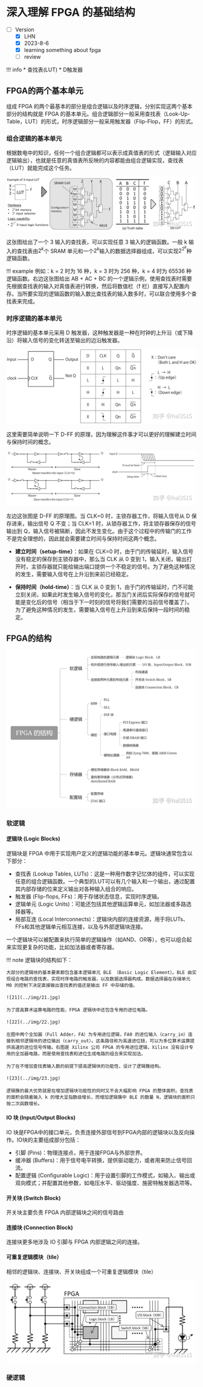 # 深入理解 FPGA 的基础结构
- [ ] Version
    * [x] LHN
    * [x] 2023-8-6 
    * [x] learning something about fpga
    * [ ] review

!!! info
    * 查找表(LUT)
    * D触发器

## FPGA的两个基本单元

组成 FPGA 的两个最基本的部分是组合逻辑以及时序逻辑，分别实现这两个基本部分的结构就是 FPGA 的基本单元。组合逻辑部分一般采用查找表（Look-Up-Table，LUT）的形式，时序逻辑部分一般采用触发器（Flip-Flop，FF）的形式。

### 组合逻辑的基本单元

根据数电中的知识，任何一个组合逻辑都可以表示成真值表的形式（逻辑输入对应逻辑输出），也就是任意的真值表所反映的内容都能由组合逻辑实现，查找表（LUT）就能完成这个任务。

![16](../img/16.jpg)

这张图给出了一个 3 输入的查找表，可以实现任意 3 输入的逻辑函数。一般 k 输入的查找表由$2^k$个 SRAM 单元和一个$2^k$输入的数据选择器组成，可以实现$2^{2^k}$种逻辑函数。

!!! example
    例如：k = 2 时为 16 种，k = 3 时为 256 种，k = 4 时为 65536 种逻辑函数。右边这张图给出 AB + AC + BC 的一个逻辑示例，使用查找表时需要先根据查找表的输入对真值表进行转换，然后将数值栏（f 栏）直接写入配置内存。当所要实现的逻辑函数的输入数比查找表的输入数多时，可以联合使用多个查找表来完成。

### 时序逻辑的基本单元

时序逻辑的基本单元采用 D 触发器，这种触发器是一种在时钟的上升沿（或下降沿）将输入信号的变化转送至输出的边沿触发器。

![17](../img/17.jpg)

这里需要简单说明一下 D-FF 的原理，因为理解这件事才可以更好的理解建立时间与保持时间的概念。

![18](../img/18.jpg)

左边这张图是 D-FF 的原理图。当 CLK=0 时，主锁存器工作，将输入信号从 D 保存进来，输出信号 Q 不变；当 CLK=1 时，从锁存器工作，将主锁存器保存的信号输出到 Q，输入信号被隔断，因此不发生变化。由于这个过程中的传输门的工作不是完全理想的，因此就会需要建立时间与保持时间这两个概念。

* **建立时间（setup-time）**：如果在 CLK=0 时，由于门的传输延时，输入信号没有稳定的保存到主锁存器中，那么当 CLK 从 0 变到 1，输入关闭，输出打开时，主锁存器就只能给输出端口提供一个不稳定的信号。为了避免这种情况的发生，需要输入信号在上升沿到来前已经稳定。

* **保持时间（hold-time）**：当 CLK 从 0 变到 1，由于门的传输延时，门不可能立刻关闭，如果此时发生输入信号的变化，那当门关闭后实际保存的信号就可能是变化后的信号（相当于下一时刻的信号将我们需要的当前信号覆盖了）。为了避免这种情况的发生，需要输入信号在上升沿到来后保持一段时间的稳定。

## FPGA的结构

![19](../img/19.jpg)

### 软逻辑

#### 逻辑块 (Logic Blocks)

逻辑块是 FPGA 中用于实现用户定义的逻辑功能的基本单元。逻辑块通常包含以下部分：

* 查找表 (Lookup Tables, LUTs)：这是一种用作数字记忆体的组件，可以实现任意的组合逻辑函数。一个典型的LUT可以有几个输入和一个输出，通过配置其内部存储的位来定义输出对各种输入组合的响应。
* 触发器 (Flip-flops, FFs)：用于存储状态信息，实现时序逻辑。
* 逻辑单元 (Logic Units)：可能还包括其他逻辑运算单元，如加法器或多路选择器等。
* 局部互连 (Local Interconnects)：逻辑块内部的连接资源，用于将LUTs、FFs和其他逻辑单元相互连接，以及与外部逻辑块连接。

一个逻辑块可以被配置来执行简单的逻辑操作（如AND、OR等），也可以组合起来实现更复杂的功能，比如加法器或者寄存器。

!!! note
    逻辑块的结构如下：

    大部分的逻辑块的基本要素都包含基本逻辑单元 BLE （Basic Logic Element）。BLE 由实现组合电路的查找表，实现时序电路的触发器，以及数据选择器构成。数据选择器在存储单元 M0 的控制下决定直接输出查找表的值还是输出 FF 中存储的值。

    ![21](../img/21.jpg)

    为了提高算术运算电路的性能，FPGA 逻辑块中还包含专用的进位电路。

    ![22](../img/22.jpg)

    左图中两个全加器（Full Adder，FA）为专用进位逻辑，FA0 的进位输入（carry_in）连接到相邻逻辑块的进位输出（carry_out）。这条路径称为高速进位链，可以为多位算术运算提供高速的进位信号传输。右图是 Xilinx 公司 FPGA 的专用进位逻辑，Xilinx 没有设计专用的全加器电路，而是使用查找表和进位生成电路的组合来实现加法。

    为了在不增加查找表输入数的前提下提高逻辑块的功能性，设计了逻辑簇结构。

    ![23](../img/23.jpg)

    逻辑簇的最大优势就是在增加逻辑块功能性的同时又不会大幅影响 FPGA 的整体面积。查找表的面积会随着输入 k 的增大呈指数级增长，而增加逻辑簇中 BLE 的数量 N，逻辑块的面积只按二次函数增长。

#### IO 块 (Input/Output Blocks)
IO 块是FPGA中的接口单元，负责连接外部信号到FPGA内部的逻辑块以及反向操作。IO块的主要组成部分包括：

* 引脚 (Pins)：物理连接点，用于连接FPGA与外部世界。
* 缓冲器 (Buffers)：用于信号电平转换，提供驱动能力，或者用来防止信号回流。
* 配置逻辑 (Configurable Logic)：用于设置引脚的工作模式，如输入、输出或双向模式；并配置其他参数，如电压水平、驱动强度、施密特触发器选项等。

#### 开关块 (Switch Block)
开关块主要负责 FPGA 内部逻辑块之间的信号路由

#### 连接块 (Connection Block)
连接块更多地涉及 IO 引脚与 FPGA 内部逻辑之间的连接。

#### 可重复逻辑模块（tile）
相邻的逻辑块、连接块、开关块组成一个可重复逻辑模块（tile）

![20](../img/20.jpg)


### 硬逻辑

